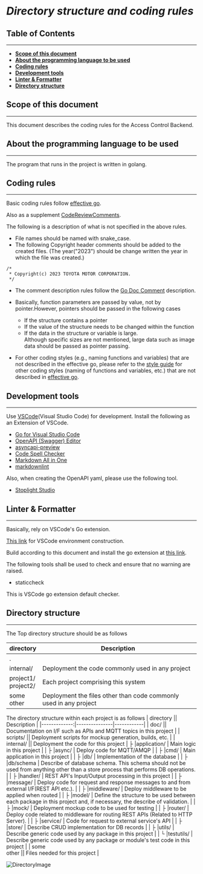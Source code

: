 # *Directory structure and coding rules* <!-- omit in toc -->

## **Table of Contents** <!-- omit in toc -->

***

- [**Scope of this document**](#scope-of-this-document)
- [**About the programming language to be used**](#about-the-programming-language-to-be-used)
- [**Coding rules**](#coding-rules)
- [**Development tools**](#development-tools)
- [**Linter \& Formatter**](#linter--formatter)
- [**Directory structure**](#directory-structure)

## **Scope of this document**

***
This document describes the coding rules for the Access Control Backend.

## **About the programming language to be used**

***
The program that runs in the project is written in golang.

## **Coding rules**

***
Basic coding rules follow [effective go](https://go.dev/doc/effective_go).

Also as a supplement [CodeReviewComments](https://github.com/golang/go/wiki/CodeReviewComments).

The following is a description of what is not specified in the above rules.

- File names should be named with snake_case.
- The following Copyright header comments should be added to the created files.
  (The year("2023") should be change written the year in which the file was created.)

```text
/*
 * Copyright(c) 2023 TOYOTA MOTOR CORPORATION.
 */
```

- The comment description rules follow the [Go Doc Comment](https://go.dev/doc/comment) description.

- Basically, function parameters are passed by value, not by pointer.However, pointers should be passed in the following cases
  - If the structure contains a pointer
  - If the value of the structure needs to be changed within the function
  - If the data in the structure or variable is large.  
  Although specific sizes are not mentioned, large data such as image data should be passed as pointer passing.
- For other coding styles (e.g., naming functions and variables) that are not described in the effective go, please refer to the [style guide](https://google.github.io/styleguide/go/) for other coding styles (naming of functions and variables, etc.) that are not described in [effective go](https://go.dev/doc/effective_go).

## **Development tools**

***
Use [VSCode](https://code.visualstudio.com/)(Visual Studio Code) for development.
Install the following as an Extension of VSCode.

- [Go for Visual Studio Code](https://github.com/golang/vscode-go)
- [OpenAPI (Swagger) Editor](https://github.com/42Crunch/vscode-openapi)
- [asyncapi-preview](https://github.com/asyncapi/vs-asyncapi-preview)
- [Code Spell Checker](https://github.com/streetsidesoftware/vscode-spell-checker)
- [Markdown All in One](https://github.com/yzhang-gh/vscode-markdown)
- [markdownlint](https://github.com/DavidAnson/vscode-markdownlint)  

Also, when creating the OpenAPI yaml, please use the following tool.

- [Stoplight Studio](https://stoplight.io/studio)

## **Linter & Formatter**

***
Basically, rely on VSCode's Go extension.

[This link](https://confluence.tri-ad.tech/pages/viewpage.action?pageId=222829129) for VSCode environment construction.

Build according to this document and install the go extension at [this link](https://marketplace.visualstudio.com/items?itemName=golang.go).

The following tools shall be used to check and ensure that no warning are raised.

- staticcheck

This is VSCode go extension default checker.

## **Directory structure**

***
The Top directory structure should be as follows

| directory |  Description  |
|-----------|-----------|
| .         |            |
| internal/ |      Deployment the code commonly used in any project |
| project1/<br>project2/ | Each project comprising this system      |
| some<br>other    |   Deployment the files other than code commonly used in any project |

The directory structure within each project is as follows
| directory   || Description  |
|-------------:|---------------|------------|
| doc/        || Documentation on I/F such as APIs and MQTT topics in this project |
| scripts/    || Deployment scripts for mockup generation, builds, etc. |
| internal/   || Deployment the code for this project
| ├ |application/  | Main logic in this project |
| ├ |async/  | Deploy code for MQTT/AMQP  |
| ├ |cmd/    | Main application in this project |
| ├ |db/    | Implementation of the database |
| ├ |db/schema    | Describe of database schema. This schema should not be used from anything other than a store process that performs DB operations.   |
| ├ |handler/    | REST API's Input/Output processing in this project |
| ├ |message/    | Deploy code for request and response messages to and from external I/F(REST API etc.). |
| ├ |middleware/    | Deploy middleware to be applied when routed |
| ├ |model/    | Define the structure to be used between each package in this project and, if necessary, the describe of validation. |
| ├ |mock/    | Deployment mockup code to be used for testing |
| ├ |router/    | Deploy code related to middleware for routing REST APIs (Related to HTTP Server). |
| ├ |service/    | Code for request to external service's API |
| ├ |store/    | Describe CRUD implementation for DB records |
| ├ |utils/    | Describe generic code used by any package in this project |
| └ |testutils/    | Describe generic code used by any package or module's test code in this project |
| some<br>other  || Files needed for this project |

![DirectoryImage](dir_image.png)
